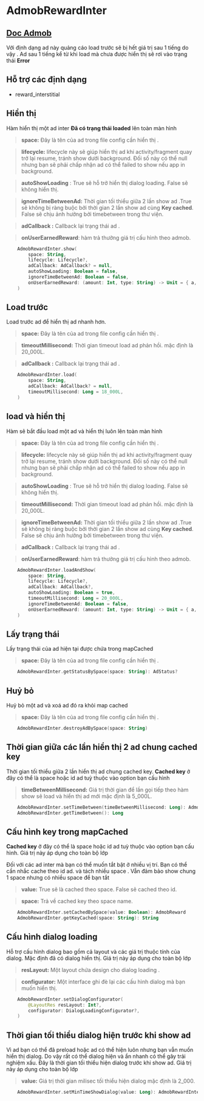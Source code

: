 # AdmobRewardInter
##  [Doc Admob](https://developers.google.com/admob/android/rewarded?hl=vi)

Với định dạng ad này quảng cáo load trước sẽ bị hết giá trị sau 1 tiếng  do vậy . Ad sau 1 tiếng kể từ khi load mà chưa được hiển thị sẽ rơi vào trạng thái **Error**

## **Hỗ trợ các định dạng**

- reward_interstitial

## **Hiển thị**

Hàm hiển thị một ad inter **Đã có trạng thái loaded** lên toàn màn hình

> **space:** Đây là tên của ad trong file config cần hiển thị .

> **lifecycle:** lifecycle này sẽ giúp hiển thị ad khi activity/fragment quay trở lại resume, tránh show dưới background. Đối số này có thể null nhưng bạn sẽ phải chấp nhận ad có thể failed to show nếu app in background.

> **autoShowLoading** : True sẽ hỗ trở hiển thị dialog loading. False sẽ không hiển thị.

> **ignoreTimeBetweenAd:** Thời gian tối thiểu giữa 2 lần show ad .True sẽ không bị ràng buộc bởi thời gian 2 lần show ad cùng **Key cached**. False sẽ chịu ảnh hưởng bởi timebetween trong thư viện.

> **adCallback :**  Callback lại trạng thái ad .

> **onUserEarnedReward**: hàm trả thưởng giá trị cấu hình theo admob.

```kotlin
    AdmobRewardInter.show(
        space: String,  
        lifecycle: Lifecycle?,  
        adCallback: AdCallback? = null,  
        autoShowLoading: Boolean = false,  
        ignoreTimeBetweenAd: Boolean = false,
        onUserEarnedReward: (amount: Int, type: String) -> Unit = { a, b -> }
    )
```

## **Load trước**

Load trước ad để hiển thị ad nhanh hơn.

> **space:** Đây là tên của ad trong file config cần hiển thị .

> **timeoutMillisecond:** Thời gian timeout load ad phản hồi.  mặc định là 20_000L.

> **adCallback :**  Callback lại trạng thái ad .

```kotlin
	AdmobRewardInter.load(
        space: String,
        adCallback: AdCallback? = null,
        timeoutMillisecond: Long = 18_000L,
    )
```

## **load và hiển thị**

Hàm sẽ bắt đầu load một ad và  hiển thị luôn lên toàn màn hình

> **space:** Đây là tên của ad trong file config cần hiển thị .

> **lifecycle:** lifecycle này sẽ giúp hiển thị ad khi activity/fragment quay trở lại resume, tránh show dưới background. Đối số này có thể null nhưng bạn sẽ phải chấp nhận ad có thể failed to show nếu app in background.

> **autoShowLoading** : True sẽ hỗ trở hiển thị dialog loading. False sẽ không hiển thị.

> **timeoutMillisecond:** Thời gian timeout load ad phản hồi.  mặc định là 20_000L.

> **ignoreTimeBetweenAd:** Thời gian tối thiểu giữa 2 lần show ad .True sẽ không bị ràng buộc bởi thời gian 2 lần show ad cùng **Key cached**. False sẽ chịu ảnh hưởng bởi timebetween trong thư viện.

> **adCallback :**  Callback lại trạng thái ad .

> **onUserEarnedReward**: hàm trả thưởng giá trị cấu hình theo admob.

```kotlin
    AdmobRewardInter.loadAndShow(
        space: String,
        lifecycle: Lifecycle?,
        adCallback: AdCallback?,
        autoShowLoading: Boolean = true,
        timeoutMillisecond: Long = 20_000L,
        ignoreTimeBetweenAd: Boolean = false,
        onUserEarnedReward: (amount: Int, type: String) -> Unit = { a, b -> }
    )
```

## **Lấy trạng thái**

Lấy trạng thái của ad hiện tại được chứa trong mapCached

> **space:** Đây là tên của ad trong file config cần hiển thị .

```kotlin
	AdmobRewardInter.getStatusBySpace(space: String): AdStatus?
```

## **Huỷ bỏ**

Huỷ bỏ một ad và xoá ad đó ra khỏi map cached

> **space:** Đây là tên của ad trong file config cần hiển thị .

```kotlin
	AdmobRewardInter.destroyAdBySpace(space: String)
```

## **Thời gian giữa các lần hiển thị 2 ad chung cached key**

Thời gian tối thiểu giữa  2 lần hiển thị ad chung cached key. **Cached key** ở đây có thể là space hoặc id  ad tuỳ thuộc vào option bạn cấu hình

> **timeBetweenMillisecond:** Giá trị  thời gian để lần gọi tiếp theo hàm show sẽ load và hiển thị ad mới mặc định là 5_000L.

```kotlin
	AdmobRewardInter.setTimeBetween(timeBetweenMillisecond: Long): AdmobRewardInter
	AdmobRewardInter.getTimeBetween(): Long
```
## **Cấu hình key trong mapCached**

**Cached key** ở đây có thể là space hoặc id  ad tuỳ thuộc vào option bạn cấu hình. Giá trị này áp dụng cho toàn bộ lớp

Đối với các ad inter mà bạn có thể muốn tắt bật ở nhiều vị trí. Bạn có thể cần nhắc cache theo id ad. và tách nhiều space . Vẫn đảm bảo show chung 1 space nhưng có nhiều space để bạn tắt

> **value:** True sẽ là cached theo space. False sẽ cached theo id.

> **space:** Trả về cached key theo space name.

```kotlin
	AdmobRewardInter.setCachedBySpace(value: Boolean): AdmobReward
	AdmobRewardInter.getKeyCached(space: String): String
```

## **Cấu hình dialog loading**

Hỗ trợ cấu hình dialog bao gồm cả layout và các giá trị thuộc tính của dialog.
Mặc định đã có dialog hiển thị. Giá trị này áp dụng cho toàn bộ lớp

> **resLayout:** Một layout chứa design cho dialog loading .

> **configurator:** Một interface ghi đè lại các cấu hình dialog mà bạn muốn hiển thị.

```kotlin
    AdmobRewardInter.setDialogConfigurator(
        @LayoutRes resLayout: Int?,
        configurator: DialogLoadingConfigurator?,
    )
```
## **Thời gian tối thiểu dialog hiện trước khi show ad**

Vì ad bạn có thể đã preload hoặc ad có thể hiện luôn nhưng bạn vẫn muốn hiển thị dialog. Do vậy rất có thể dialog hiện và ẩn nhanh có thể gây trải nghiệm xấu. Đây là thời gian tối thiểu hiện dialog trước khi show ad. Giá trị này áp dụng cho toàn bộ lớp

> **value:** Giá trị  thời gian milisec tối thiểu hiện dialog mặc định là 2_000.

```kotlin
	AdmobRewardInter.setMinTimeShowDialog(value: Long): AdmobRewardInter
```